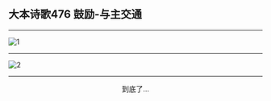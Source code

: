 
## 大本诗歌476 鼓励-与主交通
        
<div id="aplayer0"></div>

---

<img alt="1" data-original="/data/d0475/1.png">

---

<img alt="2" data-original="/data/d0475/2.png">

---

<p style="text-align: center">到底了...</p>

<script src="/js/dist-view.js"></script>

<script>
MAIN.id = 'd0475';
        
const ap0 = new APlayer({
    container: document.getElementById('aplayer0'),
    volume: 1,
    loop: 'none',
    preload: 'none',
    audio: [{
        name: '大本诗歌476.mp3',
        artist: '大本诗歌',
        url: 'https://res.wx.qq.com/voice/getvoice?mediaid=MzI0NTk3MDM5M18yMjQ3NDkzNDU5',
        cover: '/favicon'
    }]
});
</script>
